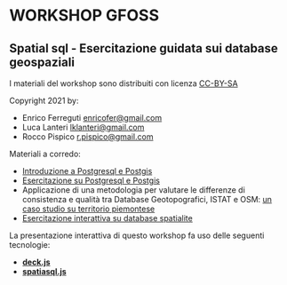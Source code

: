 # WORKSHOP GFOSS
## Spatial sql - Esercitazione guidata sui database geospaziali
I materiali del workshop sono distribuiti con licenza [CC-BY-SA](https://creativecommons.org/licenses/by-sa/2.0/deed.it)

Copyright 2021 by:

- Enrico Ferreguti enricofer@gmail.com
- Luca Lanteri lklanteri@gmail.com
- Rocco Pispico r.pispico@gmail.com

Materiali a corredo:

- [Introduzione a Postgresql e Postgis](introduction/postgres_intro_gfoss2021.pdf)
- [Esercitazione su Postgresql e Postgis](https://github.com/enricofer/gfoss_sql_workshop/blob/master/introduction/pg_esercitazione_gfoss2021.pdf)
- Applicazione di una metodologia per valutare le differenze di consistenza e qualità tra Database Geotopografici, ISTAT e OSM: [un caso studio su territorio piemontese](https://github.com/enricofer/gfoss_sql_workshop/blob/master/introduction/pispico_istatbdtreosm_gfoss2021.pdf)
- [Esercitazione interattiva su database spatialite](https://enricofer.github.io/gfoss_sql_workshop/)

La presentazione interattiva di questo workshop fa uso delle seguenti tecnologie:

- [**deck.js**](http://imakewebthings.com/deck.js/)
- [**spatiasql.js**](https://github.com/jvail/spatiasql.js/)
